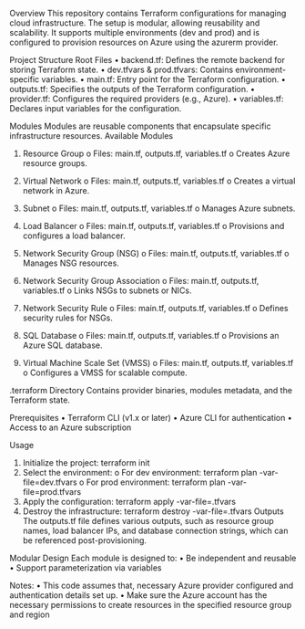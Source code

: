 Overview
This repository contains Terraform configurations for managing cloud infrastructure. The setup is modular, allowing reusability and scalability. It supports multiple environments (dev and prod) and is configured to provision resources on Azure using the azurerm provider.

Project Structure
Root Files
•	backend.tf: Defines the remote backend for storing Terraform state.
•	dev.tfvars & prod.tfvars: Contains environment-specific variables.
•	main.tf: Entry point for the Terraform configuration.
•	outputs.tf: Specifies the outputs of the Terraform configuration.
•	provider.tf: Configures the required providers (e.g., Azure).
•	variables.tf: Declares input variables for the configuration.

Modules
Modules are reusable components that encapsulate specific infrastructure resources.
Available Modules

1.	Resource Group
o	Files: main.tf, outputs.tf, variables.tf
o	Creates Azure resource groups.

2.	Virtual Network
o	Files: main.tf, outputs.tf, variables.tf
o	Creates a virtual network in Azure.

3.	Subnet
o	Files: main.tf, outputs.tf, variables.tf
o	Manages Azure subnets.

4.	Load Balancer
o	Files: main.tf, outputs.tf, variables.tf
o	Provisions and configures a load balancer.

5.	Network Security Group (NSG)
o	Files: main.tf, outputs.tf, variables.tf
o	Manages NSG resources.

6.	Network Security Group Association
o	Files: main.tf, outputs.tf, variables.tf
o	Links NSGs to subnets or NICs.

7.	Network Security Rule
o	Files: main.tf, outputs.tf, variables.tf
o	Defines security rules for NSGs.

8.	SQL Database
o	Files: main.tf, outputs.tf, variables.tf
o	Provisions an Azure SQL database.

9.	Virtual Machine Scale Set (VMSS)
o	Files: main.tf, outputs.tf, variables.tf
o	Configures a VMSS for scalable compute.



.terraform Directory
Contains provider binaries, modules metadata, and the Terraform state.

Prerequisites
•	Terraform CLI (v1.x or later)
•	Azure CLI for authentication
•	Access to an Azure subscription

Usage
1.	Initialize the project:
terraform init
2.	Select the environment:
o	For dev environment:
terraform plan -var-file=dev.tfvars
o	For prod environment:
terraform plan -var-file=prod.tfvars
3.	Apply the configuration:
terraform apply -var-file=<environment>.tfvars
4.	Destroy the infrastructure:
terraform destroy -var-file=<environment>.tfvars
Outputs
The outputs.tf file defines various outputs, such as resource group names, load balancer IPs, and database connection strings, which can be referenced post-provisioning.

Modular Design
Each module is designed to:
•	Be independent and reusable
•	Support parameterization via variables


Notes:
•	This code assumes that, necessary Azure provider configured and authentication details set up.
•	Make sure the  Azure account has the necessary permissions to create resources in the specified resource group and region

